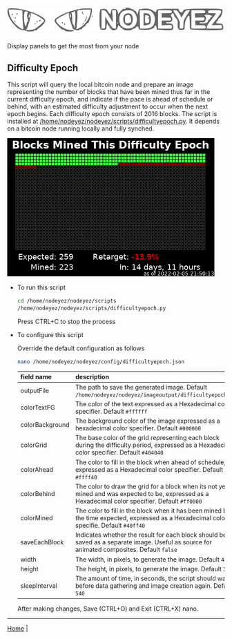 # ![Nodeyez](../images/nodeyez.svg)
Display panels to get the most from your node

## Difficulty Epoch

This script will query the local bitcoin node and prepare an image representing
the number of blocks that have been mined thus far in the current difficulty
epoch, and indicate if the pace is ahead of schedule or behind, with an 
estimated difficulty adjustment to occur when the next epoch begins. Each
difficulty epoch consists of 2016 blocks. The script is installed at
[/home/nodeyez/nodeyez/scripts/difficultyepoch.py](../scripts/difficultyepoch.py).
It depends on a bitcoin node running locally and fully synched.

![difficulty epoch image sample showing several blocks mined, and ahead of schedule](../images/difficultyepoch.png)

* To run this script

   ```sh
   cd /home/nodeyez/nodeyez/scripts
   /home/nodeyez/nodeyez/scripts/difficultyepoch.py
   ```

   Press CTRL+C to stop the process

* To configure this script

   Override the default configuration as follows

   ```sh
   nano /home/nodeyez/nodeyez/config/difficultyepoch.json
   ```

   | field name | description |
   | --- | --- |
   | outputFile | The path to save the generated image. Default `/home/nodeyez/nodeyez/imageoutput/difficultyepoch.png` |
   | colorTextFG | The color of the text expressed as a Hexadecimal color specifier. Default `#ffffff` |
   | colorBackground | The background color of the image expressed as a hexadecimal color specifier. Default `#000000` |
   | colorGrid | The base color of the grid representing each block during the difficulty period, expressed as a Hexadecimal color specifier. Default `#404040` |
   | colorAhead | The color to fill in the block when ahead of schedule, expressed as a Hexadecimal color specifier. Default `#ffff40` |
   | colorBehind | The color to draw the grid for a block when its not yet mined and was expected to be, expressed as a Hexadecimal color specifier. Default `#ff0000` |
   | colorMined | The color to fill in the block when it has been mined by the time expected, expressed as a Hexadecimal color specifie. Default `#40ff40` |
   | saveEachBlock | Indicates whether the result for each block should be saved as a separate image. Useful as source for animated composites. Default `false` |
   | width | The width, in pixels, to generate the image. Default `480` |
   | height | The height, in pixels, to generate the image. Default `320` |
   | sleepInterval | The amount of time, in seconds, the script should wait before data gathering and image creation again. Default `540` |

   After making changes, Save (CTRL+O) and Exit (CTRL+X) nano.

---

[Home](../README.md) | 

